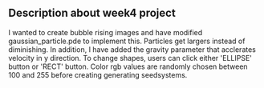 ## Description about week4 project 

I wanted to create bubble rising images and have modified gaussian_particle.pde to implement this. Particles get largers instead of diminishing. In addition, I have added the gravity parameter that acclerates velocity in y direction. To change shapes, users can click either 'ELLIPSE' button or 'RECT' button. Color rgb values are randomly chosen between 100 and 255 before creating generating seedsystems.   